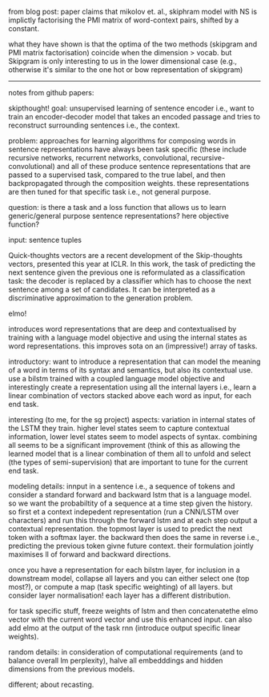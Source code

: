 from blog post: paper claims that mikolov et. al., skiphram model with NS is implictly factorising the PMI matrix of word-context pairs, shifted by a constant.

what they have shown is that the optima of the two methods (skipgram and PMI matrix factorisation) coincide when the dimension > vocab. but Skipgram is only interesting to us in the lower dimensional case (e.g., otherwise it's similar to the one hot or bow representation of skipgram)

---

notes from github papers:

skipthought!
goal: unsupervised learning of sentence encoder i.e., want to train an encoder-decoder model that takes an encoded passage and tries to reconstruct surrounding sentences i.e., the context.

problem: approaches for learning algorithms for composing words in sentence representations have always been task specific (these include recursive networks, recurrent networks, convolutional, recursive-convolutional) and all of these produce sentence representations that are passed to a supervised task, compared to the true label, and then backpropagated through the composition weights. these representations are then tuned for that specific task i.e., not general purpose.

question: is there a task and a loss function that allows us to learn generic/general purpose sentence representations? here objective function?

input: sentence tuples

Quick-thoughts vectors are a recent development of the Skip-thoughts vectors, presented this year at ICLR. In this work, the task of predicting the next sentence given the previous one is reformulated as a classification task: the decoder is replaced by a classifier which has to choose the next sentence among a set of candidates. It can be interpreted as a discriminative approximation to the generation problem.


elmo!

introduces word representations that are deep and contextualised by training with a language model objective and using the internal states as word representations. this improves sota on an (impressive!) array of tasks.

introductory: want to introduce a representation that can model the meaning of a word in terms of its syntax and semantics, but also its contextual use. use a bilstm trained with a coupled language model objective and interestingly create a representation using all the internal layers i.e., learn a linear combination of vectors stacked above each word as input, for each end task.

interesting (to me, for the sg project) aspects: variation in internal states of the LSTM they train. higher level states seem to capture contextual information, lower level states seem to model aspects of syntax. combining all seems to be a significant improvement (think of this as allowing the learned model that is a linear combination of them all to unfold and select (the types of semi-supervision) that are important to tune for the current end task.

modeling details: innput in a sentence i.e., a sequence of tokens and consider a standard forward and backward lstm that is a language model. so we want the probabiltity of a sequence at a time step given the history. so first et a context indepedent representation (run a CNN/LSTM over characters) and run this through the forward lstm and at each step output a contextual representation. the topmost layer is used to predict the next token with a softmax layer. the backward then does the same in reverse i.e., predicting the previous token givne future context. their formulation jointly maximises ll of forward and backward directions.

once you have a representation for each bilstm layer, for inclusion in a downstream model, collapse all layers and you can either select one (top most?), or compute a map (task specific weighting) of all layers. but consider layer normalisation! each layer has a different distribution.

for task specific stuff, freeze weights of lstm and then concatenatethe elmo vector with the current word vector and use this enhanced input. can also add elmo at the output of the task rnn (introduce output specific linear weights).

random details: in consideration of computational requirements (and to balance overall lm perplexity), halve all embedddings and hidden dimensions from the previous models.

different; about recasting.


